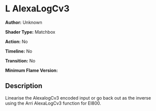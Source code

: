 # L AlexaLogCv3

**Author:** Unknown

**Shader Type:** Matchbox

**Action:** No

**Timeline:** No

**Transition:** No

**Minimum Flame Version:** 


## Description
Linearise the AlexalogCv3 encoded input or go back out as the inverse using the Arri AlexaLogCv3 function for EI800.
